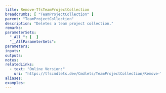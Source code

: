 ```yaml
---
title: Remove-TfsTeamProjectCollection
breadcrumbs: [ "TeamProjectCollection" ]
parent: "TeamProjectCollection"
description: "Deletes a team project collection."
remarks: 
parameterSets: 
  "_All_": [  ] 
  "__AllParameterSets": 
parameters: 
inputs: 
outputs: 
notes: 
relatedLinks: 
  - text: "Online Version:" 
    uri: "https://tfscmdlets.dev/Cmdlets/TeamProjectCollection/Remove-TfsTeamProjectCollection"
aliases: 
examples: 
---
```

